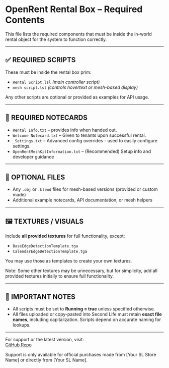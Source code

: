 # OpenRent Rental Box – Required Contents

This file lists the required components that must be inside the in-world rental object for the system to function correctly.

---

## ✅ REQUIRED SCRIPTS
These must be inside the rental box prim:
- `Rental Script.lsl` *(main controller script)*
- `mesh script.lsl` *(controls hovertext or mesh-based display)*

Any other scripts are optional or provided as examples for API usage.

---

## 📄 REQUIRED NOTECARDS
- `Rental Info.txt` – provides info when handed out.
- `Welcome Notecard.txt` – Given to tenants upon successful rental.
- `_Settings.txt` – Advanced config overrides - used to easily configure settings.
- `OpenRentMeshKitInformation.txt` – (Recommended) Setup info and developer guidance

---

## 🔧 OPTIONAL FILES
- Any `.obj` or `.blend` files for mesh-based versions (provided or custom made)
- Additional example notecards, API documentation, or mesh helpers

---

## 🖼️ TEXTURES / VISUALS
Include **all provided textures** for full functionality, except:
- `BaseEdgeDetectionTemplate.tga`
- `CalendarEdgeDetectionTemplate.tga`

You may use those as templates to create your own textures.

Note: Some other textures may be unnecessary, but for simplicity, add all provided textures initially to ensure full functionality.

---

## 💬 IMPORTANT NOTES
- All scripts must be set to **Running = true** unless specified otherwise.
- All files uploaded or copy-pasted into Second Life must retain **exact file names**, including capitalization. Scripts depend on accurate naming for lookups.

---

For support or the latest version, visit:  
[GitHub Repo](https://github.com/wolfcatalyst/OpenRent-OpenSource-SL-Rental-System)

Support is only available for official purchases made from [Your SL Store Name] or directly from [Your SL Name].
